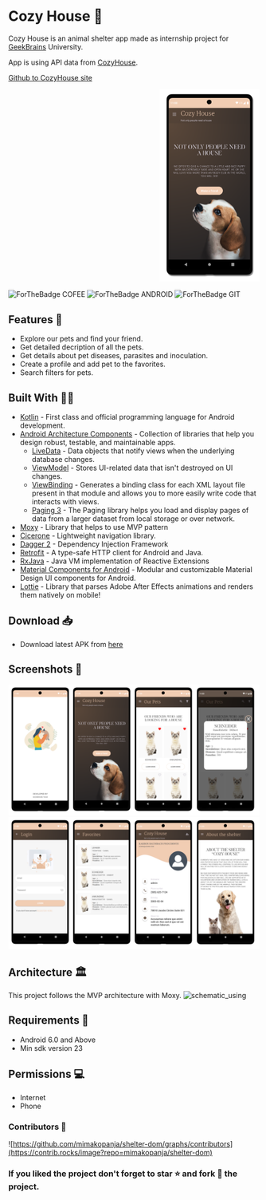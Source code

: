 # Cozy House 🏡

Cozy House is an animal shelter app made as internship project for [GeekBrains](https://gb.ru) University.

App is using API data from [CozyHouse](https://shelter.tpyii.com).

[Github to CozyHouse site](https://github.com/tpyii/shelter-dom)

<p align="right">
  <img src="assets/main.png" width="200" />
</p>


![ForTheBadge COFEE](https://forthebadge.com/images/badges/powered-by-coffee.svg)
![ForTheBadge ANDROID](https://forthebadge.com/images/badges/built-for-android.svg)
![ForTheBadge GIT](https://forthebadge.com/images/badges/uses-git.svg)
## Features 🦮

- Explore our pets and find your friend.
- Get detailed decription of all the pets.
- Get details about pet diseases, parasites and inoculation.
- Create a profile and add pet to the favorites.
- Search filters for pets.

## Built With 👷🏻

- [Kotlin](https://kotlinlang.org/) - First class and official programming language for Android development.
- [Android Architecture Components](https://developer.android.com/topic/libraries/architecture) - Collection of libraries that help you design robust, testable, and maintainable apps.
  - [LiveData](https://developer.android.com/topic/libraries/architecture/livedata) - Data objects that notify views when the underlying database changes.
  - [ViewModel](https://developer.android.com/topic/libraries/architecture/viewmodel) - Stores UI-related data that isn't destroyed on UI changes. 
  - [ViewBinding](https://developer.android.com/topic/libraries/view-binding) - Generates a binding class for each XML layout file present in that module and allows you to more easily write code that interacts with views.
  - [Paging 3](https://developer.android.com/topic/libraries/architecture/paging/v3-overview) - The Paging library helps you load and display pages of data from a larger dataset from local storage or over network. 
- [Moxy](https://github.com/Arello-Mobile/Moxy) - Library that helps to use MVP pattern
- [Cicerone](https://github.com/terrakok/Cicerone) -  Lightweight navigation library. 
- [Dagger 2](https://dagger.dev/) - Dependency Injection Framework
- [Retrofit](https://square.github.io/retrofit/) - A type-safe HTTP client for Android and Java.
- [RxJava](https://github.com/ReactiveX/RxJava) - Java VM implementation of Reactive Extensions
- [Material Components for Android](https://github.com/material-components/material-components-android) - Modular and customizable Material Design UI components for Android.
- [Lottie](https://github.com/airbnb/lottie-android) - Library that parses Adobe After Effects animations and renders them natively on mobile!

## Download 📥
- Download latest APK from [here](https://appsenjoy.com/files/6124ef3959314d3f9fd39c3f041e3009.apk)

## Screenshots 📸
![screenshot](assets/screenshots1.png)
![screenshot](assets/screenshots2.png)

## Architecture 🏛

This project follows the MVP architecture with Moxy.
![schematic_using]()

## Requirements 📱
- Android 6.0 and Above
- Min sdk version 23

## Permissions 💻
- Internet
- Phone

### Contributors 💼
![https://github.com/mimakopanja/shelter-dom/graphs/contributors](https://contrib.rocks/image?repo=mimakopanja/shelter-dom)

### If you liked the project don't forget to star ⭐️ and fork 🍴  the project.


